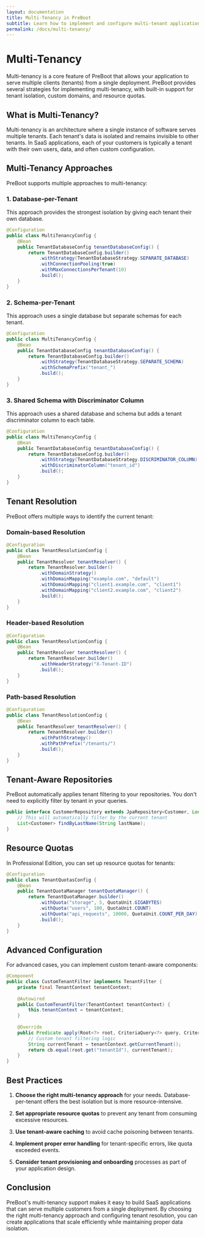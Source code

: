 ```yaml
---
layout: documentation
title: Multi-Tenancy in PreBoot
subtitle: Learn how to implement and configure multi-tenant applications
permalink: /docs/multi-tenancy/
---
```


# Multi-Tenancy

Multi-tenancy is a core feature of PreBoot that allows your application to serve multiple clients (tenants) from a single deployment. PreBoot provides several strategies for implementing multi-tenancy, with built-in support for tenant isolation, custom domains, and resource quotas.

## What is Multi-Tenancy?

Multi-tenancy is an architecture where a single instance of software serves multiple tenants. Each tenant's data is isolated and remains invisible to other tenants. In SaaS applications, each of your customers is typically a tenant with their own users, data, and often custom configuration.

## Multi-Tenancy Approaches

PreBoot supports multiple approaches to multi-tenancy:

### 1. Database-per-Tenant

This approach provides the strongest isolation by giving each tenant their own database.

```java
@Configuration
public class MultiTenancyConfig {
    @Bean
    public TenantDatabaseConfig tenantDatabaseConfig() {
        return TenantDatabaseConfig.builder()
            .withStrategy(TenantDatabaseStrategy.SEPARATE_DATABASE)
            .withConnectionPooling(true)
            .withMaxConnectionsPerTenant(10)
            .build();
    }
}
```

### 2. Schema-per-Tenant

This approach uses a single database but separate schemas for each tenant.

```java
@Configuration
public class MultiTenancyConfig {
    @Bean
    public TenantDatabaseConfig tenantDatabaseConfig() {
        return TenantDatabaseConfig.builder()
            .withStrategy(TenantDatabaseStrategy.SEPARATE_SCHEMA)
            .withSchemaPrefix("tenant_")
            .build();
    }
}
```

### 3. Shared Schema with Discriminator Column

This approach uses a shared database and schema but adds a tenant discriminator column to each table.

```java
@Configuration
public class MultiTenancyConfig {
    @Bean
    public TenantDatabaseConfig tenantDatabaseConfig() {
        return TenantDatabaseConfig.builder()
            .withStrategy(TenantDatabaseStrategy.DISCRIMINATOR_COLUMN)
            .withDiscriminatorColumn("tenant_id")
            .build();
    }
}
```

## Tenant Resolution

PreBoot offers multiple ways to identify the current tenant:

### Domain-based Resolution

```java
@Configuration
public class TenantResolutionConfig {
    @Bean
    public TenantResolver tenantResolver() {
        return TenantResolver.builder()
            .withDomainStrategy()
            .withDomainMapping("example.com", "default")
            .withDomainMapping("client1.example.com", "client1")
            .withDomainMapping("client2.example.com", "client2")
            .build();
    }
}
```

### Header-based Resolution

```java
@Configuration
public class TenantResolutionConfig {
    @Bean
    public TenantResolver tenantResolver() {
        return TenantResolver.builder()
            .withHeaderStrategy("X-Tenant-ID")
            .build();
    }
}
```

### Path-based Resolution

```java
@Configuration
public class TenantResolutionConfig {
    @Bean
    public TenantResolver tenantResolver() {
        return TenantResolver.builder()
            .withPathStrategy()
            .withPathPrefix("/tenants/")
            .build();
    }
}
```

## Tenant-Aware Repositories

PreBoot automatically applies tenant filtering to your repositories. You don't need to explicitly filter by tenant in your queries.

```java
public interface CustomerRepository extends JpaRepository<Customer, Long> {
    // This will automatically filter by the current tenant
    List<Customer> findByLastName(String lastName);
}
```

## Resource Quotas

In Professional Edition, you can set up resource quotas for tenants:

```java
@Configuration
public class TenantQuotasConfig {
    @Bean
    public TenantQuotaManager tenantQuotaManager() {
        return TenantQuotaManager.builder()
            .withQuota("storage", 5, QuotaUnit.GIGABYTES)
            .withQuota("users", 100, QuotaUnit.COUNT)
            .withQuota("api_requests", 10000, QuotaUnit.COUNT_PER_DAY)
            .build();
    }
}
```

## Advanced Configuration

For advanced cases, you can implement custom tenant-aware components:

```java
@Component
public class CustomTenantFilter implements TenantFilter {
    private final TenantContext tenantContext;
    
    @Autowired
    public CustomTenantFilter(TenantContext tenantContext) {
        this.tenantContext = tenantContext;
    }
    
    @Override
    public Predicate apply(Root<?> root, CriteriaQuery<?> query, CriteriaBuilder cb) {
        // Custom tenant filtering logic
        String currentTenant = tenantContext.getCurrentTenant();
        return cb.equal(root.get("tenantId"), currentTenant);
    }
}
```

## Best Practices

1. **Choose the right multi-tenancy approach** for your needs. Database-per-tenant offers the best isolation but is more resource-intensive.

2. **Set appropriate resource quotas** to prevent any tenant from consuming excessive resources.

3. **Use tenant-aware caching** to avoid cache poisoning between tenants.

4. **Implement proper error handling** for tenant-specific errors, like quota exceeded events.

5. **Consider tenant provisioning and onboarding** processes as part of your application design.

## Conclusion

PreBoot's multi-tenancy support makes it easy to build SaaS applications that can serve multiple customers from a single deployment. By choosing the right multi-tenancy approach and configuring tenant resolution, you can create applications that scale efficiently while maintaining proper data isolation.